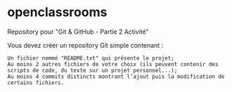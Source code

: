 # openclassrooms

Repository pour "Git & GitHub - Partie 2 Activité"

Vous devez créer un repository Git simple contenant :

    Un fichier nommé "README.txt" qui présente le projet;
    Au moins 2 autres fichiers de votre choix (ils peuvent contenir des scripts de code, du texte sur un projet personnel...);
    Au moins 4 commits distincts montrant l’ajout puis la modification de certains fichiers.
